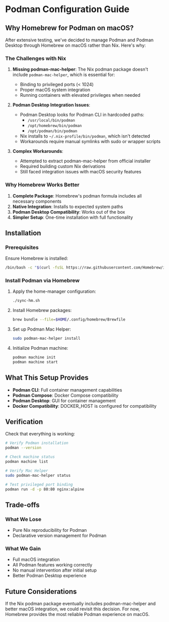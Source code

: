 # Podman Configuration Guide

## Why Homebrew for Podman on macOS?

After extensive testing, we've decided to manage Podman and Podman Desktop through Homebrew on macOS rather than Nix. Here's why:

### The Challenges with Nix

1. **Missing podman-mac-helper**: The Nix podman package doesn't include `podman-mac-helper`, which is essential for:
   - Binding to privileged ports (< 1024)
   - Proper macOS system integration
   - Running containers with elevated privileges when needed

2. **Podman Desktop Integration Issues**:
   - Podman Desktop looks for Podman CLI in hardcoded paths:
     - `/usr/local/bin/podman`
     - `/opt/homebrew/bin/podman`
     - `/opt/podman/bin/podman`
   - Nix installs to `~/.nix-profile/bin/podman`, which isn't detected
   - Workarounds require manual symlinks with sudo or wrapper scripts

3. **Complex Workarounds**:
   - Attempted to extract podman-mac-helper from official installer
   - Required building custom Nix derivations
   - Still faced integration issues with macOS security features

### Why Homebrew Works Better

1. **Complete Package**: Homebrew's podman formula includes all necessary components
2. **Native Integration**: Installs to expected system paths
3. **Podman Desktop Compatibility**: Works out of the box
4. **Simpler Setup**: One-time installation with full functionality

## Installation

### Prerequisites
Ensure Homebrew is installed:
```bash
/bin/bash -c "$(curl -fsSL https://raw.githubusercontent.com/Homebrew/install/HEAD/install.sh)"
```

### Install Podman via Homebrew

1. Apply the home-manager configuration:
   ```bash
   ./sync-hm.sh
   ```

2. Install Homebrew packages:
   ```bash
   brew bundle --file=$HOME/.config/homebrew/Brewfile
   ```

3. Set up Podman Mac Helper:
   ```bash
   sudo podman-mac-helper install
   ```

4. Initialize Podman machine:
   ```bash
   podman machine init
   podman machine start
   ```

## What This Setup Provides

- **Podman CLI**: Full container management capabilities
- **Podman Compose**: Docker Compose compatibility
- **Podman Desktop**: GUI for container management
- **Docker Compatibility**: DOCKER_HOST is configured for compatibility

## Verification

Check that everything is working:
```bash
# Verify Podman installation
podman --version

# Check machine status
podman machine list

# Verify Mac Helper
sudo podman-mac-helper status

# Test privileged port binding
podman run -d -p 80:80 nginx:alpine
```

## Trade-offs

### What We Lose
- Pure Nix reproducibility for Podman
- Declarative version management for Podman

### What We Gain
- Full macOS integration
- All Podman features working correctly
- No manual intervention after initial setup
- Better Podman Desktop experience

## Future Considerations

If the Nix podman package eventually includes podman-mac-helper and better macOS integration, we could revisit this decision. For now, Homebrew provides the most reliable Podman experience on macOS.
